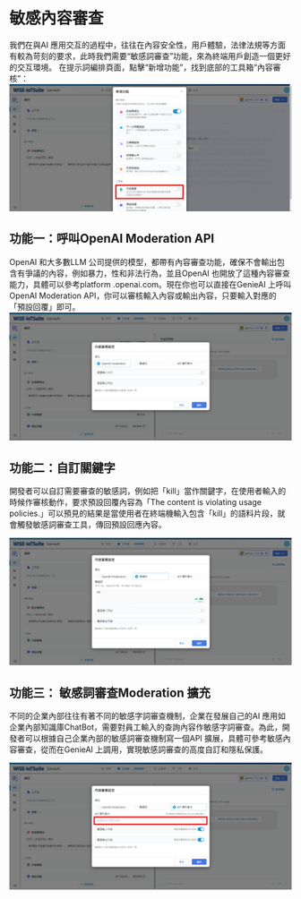 # 敏感內容審查
我們在與AI 應用交互的過程中，往往在內容安全性，用戶體驗，法律法規等方面有較為苛刻的要求，此時我們需要“敏感詞審查”功能，來為終端用戶創造一個更好的交互環境。 在提示詞編排頁面，點擊“新增功能”，找到底部的工具箱“內容審核”：
![工具箱內容審核](/建構/應用工具箱/images/工具箱內容審核.png)

## 功能一：呼叫OpenAI Moderation API
OpenAI 和大多數LLM 公司提供的模型，都帶有內容審查功能，確保不會輸出包含有爭議的內容，例如暴力，性和非法行為，並且OpenAI 也開放了這種內容審查能力，具體可以參考platform .openai.com。現在你也可以直接在GenieAI 上呼叫OpenAI Moderation API，你可以審核輸入內容或輸出內容，只要輸入對應的「預設回覆」即可。
![OpenAIModerationAPI](/建構/應用工具箱/images/OpenAIModerationAPI.png)

## 功能二：自訂關鍵字
開發者可以自訂需要審查的敏感詞，例如把「kill」當作關鍵字，在使用者輸入的時候作審核動作，要求預設回覆內容為「The content is violating usage policies.」可以預見的結果是當使用者在終端機輸入包含「kill」的語料片段，就會觸發敏感詞審查工具，傳回預設回應內容。

![關鍵字審查](/建構/應用工具箱/images/關鍵字審查.png)

## 功能三： 敏感詞審查Moderation 擴充
不同的企業內部往往有著不同的敏感字詞審查機制，企業在發展自己的AI 應用如企業內部知識庫ChatBot，需要對員工輸入的查詢內容作敏感字詞審查。為此，開發者可以根據自己企業內部的敏感詞審查機制寫一個API 擴展，具體可參考敏感內容審查，從而在GenieAI 上調用，實現敏感詞審查的高度自訂和隱私保護。

![敏感詞審查Moderation擴充](/建構/應用工具箱/images/敏感詞審查Moderation擴充.png)